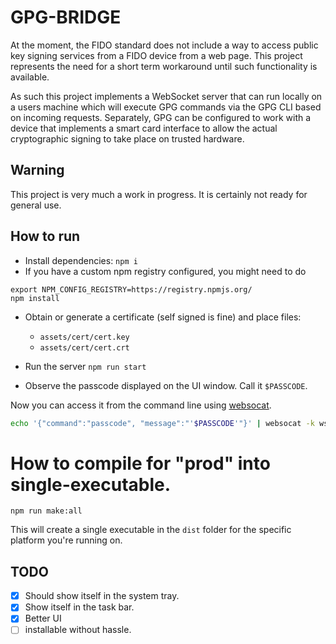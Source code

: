 # GPG-BRIDGE

At the moment, the FIDO standard does not include a way to access public
key signing services from a FIDO device from a web page. This project
represents the need for a short term workaround until such functionality
is available.

As such this project implements a WebSocket server that can run locally on
a users machine which will execute GPG commands via the GPG CLI based on
incoming requests. Separately, GPG can be configured to work with a device
that implements a smart card interface to allow the actual cryptographic
signing to take place on trusted hardware.

## Warning

This project is very much a work in progress. It is certainly not
ready for general use.

## How to run

- Install dependencies: `npm i`
- If you have a custom npm registry configured, you might need to do

```
export NPM_CONFIG_REGISTRY=https://registry.npmjs.org/
npm install
```

- Obtain or generate a certificate (self signed is fine) and place files:
    - `assets/cert/cert.key`
    - `assets/cert/cert.crt`

- Run the server `npm run start`

- Observe the passcode displayed on the UI window. Call it `$PASSCODE`.

Now you can access it from the command line using [websocat](https://github.com/vi/websocat).

```bash
echo '{"command":"passcode", "message":"'$PASSCODE'"}' | websocat -k wss://localhost:5151
```

# How to compile for "prod" into single-executable.

`npm run make:all`

This will create a single executable in the `dist` folder for the specific platform you're running on.

## TODO

- [x] Should show itself in the system tray.
- [x] Show itself in the task bar.
- [x] Better UI
- [ ] installable without hassle.
